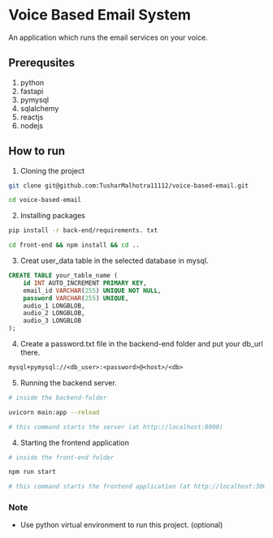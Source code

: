 # Voice Based Email System

An application which runs the email services on your voice.

## Prerequsites

1. python
2. fastapi
3. pymysql
4. sqlalchemy
5. reactjs
6. nodejs

## How to run

1. Cloning the project

```bash
git clone git@github.com:TusharMalhotra11112/voice-based-email.git

cd voice-based-email
```

2. Installing packages

```bash
pip install -r back-end/requirements. txt

cd front-end && npm install && cd ..
```

3. Creat user_data table in the selected database in mysql.

```sql
CREATE TABLE your_table_name (
    id INT AUTO_INCREMENT PRIMARY KEY,
    email_id VARCHAR(255) UNIQUE NOT NULL,
    password VARCHAR(255) UNIQUE,
    audio_1 LONGBLOB,
    audio_2 LONGBLOB,
    audio_3 LONGBLOB
);
```

4. Create a password.txt file in the backend-end folder and put your db_url there.

```txt
mysql+pymysql://<db_user>:<password>@<host>/<db>
```

5. Running the backend server.

```bash
# inside the backend-folder

uvicorn main:app --reload

# this command starts the server (at http://localhost:8000)
```

4. Starting the frontend application

```bash
# inside the front-end folder

npm run start

# this command starts the frontend application (at http://localhost:3000)
```

### Note

- Use python virtual environment to run this project. (optional)